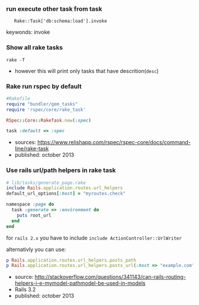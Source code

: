 ### run execute other task from task

`    Rake::Task['db:schema:load'].invoke `

keywonds: invoke

### Show all rake tasks

    rake -T
    
* however this will print only tasks that have descrition(`desc`)

### Rake run rspec by default

```ruby
#Rakefile
require "bundler/gem_tasks"
require 'rspec/core/rake_task'

RSpec::Core::RakeTask.new(:spec)

task :default => :spec
```

* sources: https://www.relishapp.com/rspec/rspec-core/docs/command-line/rake-task
* published: october 2013

### Use rails url/path helpers in rake task

```ruby
# lib/tasks/generate_page.rake
include Rails.application.routes.url_helpers
default_url_options[:host] = "myroutes.check"

namespace :page do
  task :generate => :environment do
    puts root_url
  end
end
```

for `rails 2.x` you have to include `include ActionController::UrlWriter`

alternativly you can use:

```ruby
p Rails.application.routes.url_helpers.posts_path
p Rails.application.routes.url_helpers.posts_url(:host => "example.com")
```

* source:  http://stackoverflow.com/questions/341143/can-rails-routing-helpers-i-e-mymodel-pathmodel-be-used-in-models
* Rails 3.2
* published: october 2013

